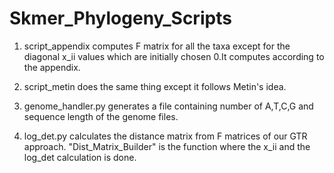 # Skmer_Phylogeny_Scripts
1. script_appendix computes F matrix for all the taxa except for the diagonal x_ii values which are initially chosen 0.It computes according to the appendix. 

2. script_metin does the same thing except it follows Metin's idea. 

3. genome_handler.py generates a file containing number of A,T,C,G and sequence length of the genome files.

4. log_det.py calculates the distance matrix from F matrices of our GTR approach. "Dist_Matrix_Builder" is the function where the x_ii and the log_det calculation is done. 
